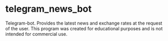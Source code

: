 # telegram_news_bot
Telegram-bot. Provides the latest news and exchange rates at the request of the user. This program was created for educational purposes and is not intended for commercial use.
